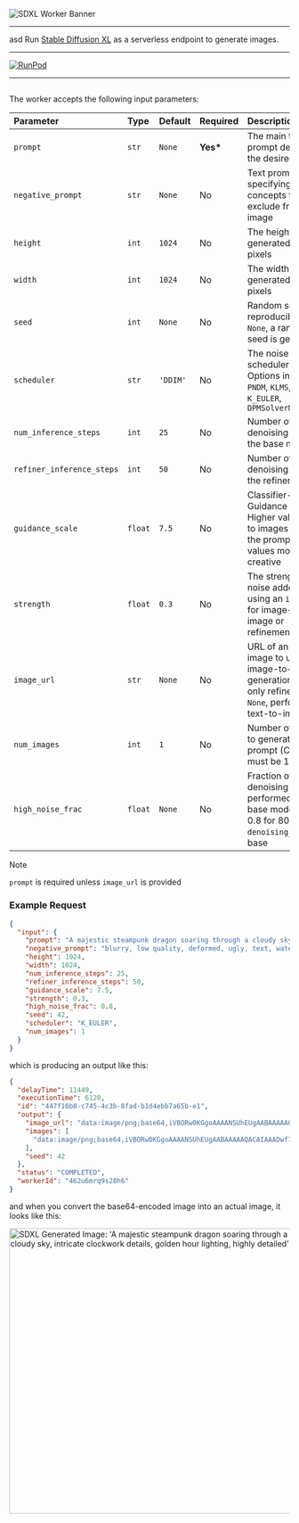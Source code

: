 ![SDXL Worker Banner](https://cpjrphpz3t5wbwfe.public.blob.vercel-storage.com/worker-sdxl_banner-c7nsJLBOGHnmsxcshN7kSgALHYawnW.jpeg)

---
asd
Run [Stable Diffusion XL](https://huggingface.co/stabilityai/stable-diffusion-xl-base-1.0) as a serverless endpoint to generate images.

---

[![RunPod](https://api.runpod.io/badge/runpod-workers/worker-sdxl)](https://www.runpod.io/console/hub/runpod-workers/worker-sdxl)

---

##

The worker accepts the following input parameters:

| Parameter                 | Type    | Default  | Required  | Description                                                                                                         |
| :------------------------ | :------ | :------- | :-------- | :------------------------------------------------------------------------------------------------------------------ |
| `prompt`                  | `str`   | `None`   | **Yes\*** | The main text prompt describing the desired image.                                                                  |
| `negative_prompt`         | `str`   | `None`   | No        | Text prompt specifying concepts to exclude from the image                                                           |
| `height`                  | `int`   | `1024`   | No        | The height of the generated image in pixels                                                                         |
| `width`                   | `int`   | `1024`   | No        | The width of the generated image in pixels                                                                          |
| `seed`                    | `int`   | `None`   | No        | Random seed for reproducibility. If `None`, a random seed is generated                                              |
| `scheduler`               | `str`   | `'DDIM'` | No        | The noise scheduler to use. Options include `PNDM`, `KLMS`, `DDIM`, `K_EULER`, `DPMSolverMultistep`                 |
| `num_inference_steps`     | `int`   | `25`     | No        | Number of denoising steps for the base model                                                                        |
| `refiner_inference_steps` | `int`   | `50`     | No        | Number of denoising steps for the refiner model                                                                     |
| `guidance_scale`          | `float` | `7.5`    | No        | Classifier-Free Guidance scale. Higher values lead to images closer to the prompt, lower values more creative       |
| `strength`                | `float` | `0.3`    | No        | The strength of the noise added when using an `image_url` for image-to-image or refinement                          |
| `image_url`               | `str`   | `None`   | No        | URL of an initial image to use for image-to-image generation (runs only refiner). If `None`, performs text-to-image |
| `num_images`              | `int`   | `1`      | No        | Number of images to generate per prompt (Constraint: must be 1 or 2)                                                |
| `high_noise_frac`         | `float` | `None`   | No        | Fraction of denoising steps performed by the base model (e.g., 0.8 for 80%). `denoising_end` for base               |

> [!NOTE]  
> `prompt` is required unless `image_url` is provided

### Example Request

```json
{
  "input": {
    "prompt": "A majestic steampunk dragon soaring through a cloudy sky, intricate clockwork details, golden hour lighting, highly detailed",
    "negative_prompt": "blurry, low quality, deformed, ugly, text, watermark, signature",
    "height": 1024,
    "width": 1024,
    "num_inference_steps": 25,
    "refiner_inference_steps": 50,
    "guidance_scale": 7.5,
    "strength": 0.3,
    "high_noise_frac": 0.8,
    "seed": 42,
    "scheduler": "K_EULER",
    "num_images": 1
  }
}
```

which is producing an output like this:

```json
{
  "delayTime": 11449,
  "executionTime": 6120,
  "id": "447f10b8-c745-4c3b-8fad-b1d4ebb7a65b-e1",
  "output": {
    "image_url": "data:image/png;base64,iVBORw0KGgoAAAANSUhEUgAABAAAAAQACAIAAADwf7zU...",
    "images": [
      "data:image/png;base64,iVBORw0KGgoAAAANSUhEUgAABAAAAAQACAIAAADwf7zU..."
    ],
    "seed": 42
  },
  "status": "COMPLETED",
  "workerId": "462u6mrq9s28h6"
}
```

and when you convert the base64-encoded image into an actual image, it looks like this:

<img src="https://cpjrphpz3t5wbwfe.public.blob.vercel-storage.com/worker-sdxl_output_1-AedTpZlz1eIwIgAEShlod6syLo6Jq6.jpeg" alt="SDXL Generated Image: 'A majestic steampunk dragon soaring through a cloudy sky, intricate clockwork details, golden hour lighting, highly detailed'" width="512" height="512">
